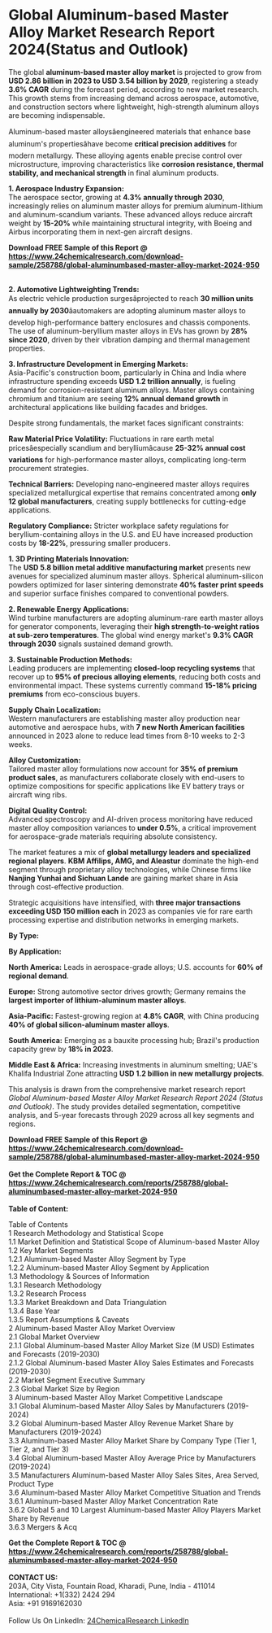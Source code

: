 <h1>Global Aluminum-based Master Alloy Market Research Report 2024(Status and Outlook)</h1><p>The global <strong>aluminum-based master alloy market</strong> is projected to grow from <strong>USD 2.86 billion in 2023 to USD 3.54 billion by 2029</strong>, registering a steady <strong>3.6% CAGR</strong> during the forecast period, according to new market research. This growth stems from increasing demand across aerospace, automotive, and construction sectors where lightweight, high-strength aluminum alloys are becoming indispensable.</p><p>Aluminum-based master alloysâengineered materials that enhance base aluminum's propertiesâhave become <strong>critical precision additives</strong> for modern metallurgy. These alloying agents enable precise control over microstructure, improving characteristics like <strong>corrosion resistance, thermal stability, and mechanical strength</strong> in final aluminum products.</p><p><strong>1. Aerospace Industry Expansion:</strong><br>
The aerospace sector, growing at <strong>4.3% annually through 2030</strong>, increasingly relies on aluminum master alloys for premium aluminum-lithium and aluminum-scandium variants. These advanced alloys reduce aircraft weight by <strong>15-20%</strong> while maintaining structural integrity, with Boeing and Airbus incorporating them in next-gen aircraft designs.</p><div><b>Download FREE Sample of this Report @ 
            <a href="https://www.24chemicalresearch.com/download-sample/258788/global-aluminumbased-master-alloy-market-2024-950">
            https://www.24chemicalresearch.com/download-sample/258788/global-aluminumbased-master-alloy-market-2024-950</a></b></div><br><p><strong>2. Automotive Lightweighting Trends:</strong><br>
As electric vehicle production surgesâprojected to reach <strong>30 million units annually by 2030</strong>âautomakers are adopting aluminum master alloys to develop high-performance battery enclosures and chassis components. The use of aluminum-beryllium master alloys in EVs has grown by <strong>28% since 2020</strong>, driven by their vibration damping and thermal management properties.</p><p><strong>3. Infrastructure Development in Emerging Markets:</strong><br>
Asia-Pacific's construction boom, particularly in China and India where infrastructure spending exceeds <strong>USD 1.2 trillion annually</strong>, is fueling demand for corrosion-resistant aluminum alloys. Master alloys containing chromium and titanium are seeing <strong>12% annual demand growth</strong> in architectural applications like building facades and bridges.</p><p>Despite strong fundamentals, the market faces significant constraints:</p><p><strong>Raw Material Price Volatility:</strong> Fluctuations in rare earth metal pricesâespecially scandium and berylliumâcause <strong>25-32% annual cost variations</strong> for high-performance master alloys, complicating long-term procurement strategies.</p><p><strong>Technical Barriers:</strong> Developing nano-engineered master alloys requires specialized metallurgical expertise that remains concentrated among <strong>only 12 global manufacturers</strong>, creating supply bottlenecks for cutting-edge applications.</p><p><strong>Regulatory Compliance:</strong> Stricter workplace safety regulations for beryllium-containing alloys in the U.S. and EU have increased production costs by <strong>18-22%</strong>, pressuring smaller producers.</p><p><strong>1. 3D Printing Materials Innovation:</strong><br>
The <strong>USD 5.8 billion metal additive manufacturing market</strong> presents new avenues for specialized aluminum master alloys. Spherical aluminum-silicon powders optimized for laser sintering demonstrate <strong>40% faster print speeds</strong> and superior surface finishes compared to conventional powders.</p><p><strong>2. Renewable Energy Applications:</strong><br>
Wind turbine manufacturers are adopting aluminum-rare earth master alloys for generator components, leveraging their <strong>high strength-to-weight ratios at sub-zero temperatures</strong>. The global wind energy market's <strong>9.3% CAGR through 2030</strong> signals sustained demand growth.</p><p><strong>3. Sustainable Production Methods:</strong><br>
Leading producers are implementing <strong>closed-loop recycling systems</strong> that recover up to <strong>95% of precious alloying elements</strong>, reducing both costs and environmental impact. These systems currently command <strong>15-18% pricing premiums</strong> from eco-conscious buyers.</p><p><strong>Supply Chain Localization:</strong><br>
	Western manufacturers are establishing master alloy production near automotive and aerospace hubs, with <strong>7 new North American facilities</strong> announced in 2023 alone to reduce lead times from 8-10 weeks to 2-3 weeks.</p><p><strong>Alloy Customization:</strong><br>
	Tailored master alloy formulations now account for <strong>35% of premium product sales</strong>, as manufacturers collaborate closely with end-users to optimize compositions for specific applications like EV battery trays or aircraft wing ribs.</p><p><strong>Digital Quality Control:</strong><br>
	Advanced spectroscopy and AI-driven process monitoring have reduced master alloy composition variances to <strong>under 0.5%</strong>, a critical improvement for aerospace-grade materials requiring absolute consistency.</p><p>The market features a mix of <strong>global metallurgy leaders and specialized regional players</strong>. <strong>KBM Affilips, AMG, and Aleastur</strong> dominate the high-end segment through proprietary alloy technologies, while Chinese firms like <strong>Nanjing Yunhai and Sichuan Lande</strong> are gaining market share in Asia through cost-effective production.</p><p>Strategic acquisitions have intensified, with <strong>three major transactions exceeding USD 150 million each</strong> in 2023 as companies vie for rare earth processing expertise and distribution networks in emerging markets.</p><p><strong>By Type:</strong></p><p><strong>By Application:</strong></p><p><strong>North America:</strong> Leads in aerospace-grade alloys; U.S. accounts for <strong>60% of regional demand</strong>.</p><p><strong>Europe:</strong> Strong automotive sector drives growth; Germany remains the <strong>largest importer of lithium-aluminum master alloys</strong>.</p><p><strong>Asia-Pacific:</strong> Fastest-growing region at <strong>4.8% CAGR</strong>, with China producing <strong>40% of global silicon-aluminum master alloys</strong>.</p><p><strong>South America:</strong> Emerging as a bauxite processing hub; Brazil's production capacity grew by <strong>18% in 2023</strong>.</p><p><strong>Middle East &amp; Africa:</strong> Increasing investments in aluminum smelting; UAE's Khalifa Industrial Zone attracting <strong>USD 1.2 billion in new metallurgy projects</strong>.</p><p>This analysis is drawn from the comprehensive market research report <em>Global Aluminum-based Master Alloy Market Research Report 2024 (Status and Outlook)</em>. The study provides detailed segmentation, competitive analysis, and 5-year forecasts through 2029 across all key segments and regions.</p><div><b>Download FREE Sample of this Report @ 
            <a href="https://www.24chemicalresearch.com/download-sample/258788/global-aluminumbased-master-alloy-market-2024-950">
            https://www.24chemicalresearch.com/download-sample/258788/global-aluminumbased-master-alloy-market-2024-950</a></b></div><br><div><b>Get the Complete Report & TOC @ 
            <a href="https://www.24chemicalresearch.com/reports/258788/global-aluminumbased-master-alloy-market-2024-950">
            https://www.24chemicalresearch.com/reports/258788/global-aluminumbased-master-alloy-market-2024-950</a></b></div><br>
            <b>Table of Content:</b><p>Table of Contents<br />
1 Research Methodology and Statistical Scope<br />
1.1 Market Definition and Statistical Scope of Aluminum-based Master Alloy<br />
1.2 Key Market Segments<br />
1.2.1 Aluminum-based Master Alloy Segment by Type<br />
1.2.2 Aluminum-based Master Alloy Segment by Application<br />
1.3 Methodology & Sources of Information<br />
1.3.1 Research Methodology<br />
1.3.2 Research Process<br />
1.3.3 Market Breakdown and Data Triangulation<br />
1.3.4 Base Year<br />
1.3.5 Report Assumptions & Caveats<br />
2 Aluminum-based Master Alloy Market Overview<br />
2.1 Global Market Overview<br />
2.1.1 Global Aluminum-based Master Alloy Market Size (M USD) Estimates and Forecasts (2019-2030)<br />
2.1.2 Global Aluminum-based Master Alloy Sales Estimates and Forecasts (2019-2030)<br />
2.2 Market Segment Executive Summary<br />
2.3 Global Market Size by Region<br />
3 Aluminum-based Master Alloy Market Competitive Landscape<br />
3.1 Global Aluminum-based Master Alloy Sales by Manufacturers (2019-2024)<br />
3.2 Global Aluminum-based Master Alloy Revenue Market Share by Manufacturers (2019-2024)<br />
3.3 Aluminum-based Master Alloy Market Share by Company Type (Tier 1, Tier 2, and Tier 3)<br />
3.4 Global Aluminum-based Master Alloy Average Price by Manufacturers (2019-2024)<br />
3.5 Manufacturers Aluminum-based Master Alloy Sales Sites, Area Served, Product Type<br />
3.6 Aluminum-based Master Alloy Market Competitive Situation and Trends<br />
3.6.1 Aluminum-based Master Alloy Market Concentration Rate<br />
3.6.2 Global 5 and 10 Largest Aluminum-based Master Alloy Players Market Share by Revenue<br />
3.6.3 Mergers & Acq</p><div><b>Get the Complete Report & TOC @ 
            <a href="https://www.24chemicalresearch.com/reports/258788/global-aluminumbased-master-alloy-market-2024-950">
            https://www.24chemicalresearch.com/reports/258788/global-aluminumbased-master-alloy-market-2024-950</a></b></div><br><b>CONTACT US:</b><br>
            203A, City Vista, Fountain Road, Kharadi, Pune, India - 411014<br>
            International: +1(332) 2424 294<br>
            Asia: +91 9169162030 <br><br>
            Follow Us On LinkedIn: <a href="https://www.linkedin.com/company/24chemicalresearch/">24ChemicalResearch LinkedIn</a>